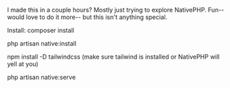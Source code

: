 I made this in a couple hours? Mostly just trying to explore NativePHP. Fun-- would love to do it more-- but this isn't anything special.

Install:
composer install 

php artisan native:install

npm install -D tailwindcss (make sure tailwind is installed or NativePHP will yell at you)

php artisan native:serve
